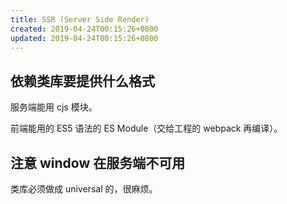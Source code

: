 ```yaml
---
title: SSR (Server Side Render)
created: 2019-04-24T00:15:26+0800
updated: 2019-04-24T00:15:26+0800
---
```



## 依赖类库要提供什么格式

服务端能用 cjs 模块。

前端能用的 ES5 语法的 ES Module（交给工程的 webpack 再编译）。

## 注意 window 在服务端不可用

类库必须做成 universal 的，很麻烦。
